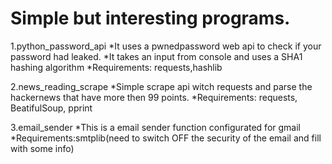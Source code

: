 # Simple but interesting programs.
1.python_password_api 
    *It uses a pwnedpassword web api to check if your password had leaked.
    *It takes an input from console and uses a SHA1 hashing algorithm
    *Requirements: requests,hashlib
    
2.news_reading_scrape
    *Simple scrape api witch requests and parse the hackernews that have more then 99 points.
    *Requirements: requests, BeatifulSoup, pprint

3.email_sender
    *This is a email sender function configurated for gmail
    *Requirements:smtplib(need to switch OFF the security of the email and fill with some info)
  

